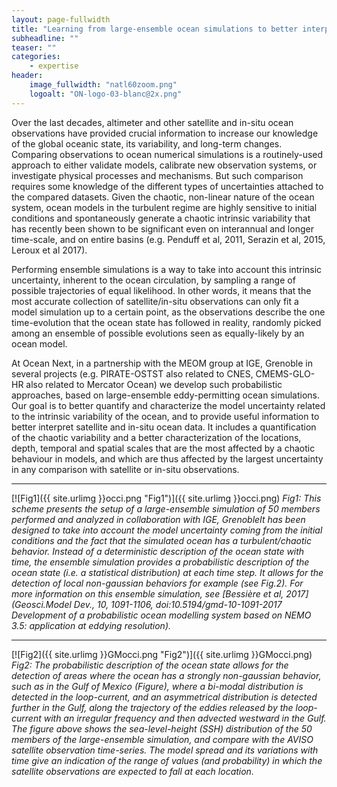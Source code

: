 ```yaml
---
layout: page-fullwidth
title: "Learning from large-ensemble ocean simulations to better interpret satellite and in-situ ocean data."
subheadline: ""
teaser: ""
categories:
    - expertise
header:
    image_fullwidth: "natl60zoom.png"
    logoalt: "ON-logo-03-blanc@2x.png"
---
```

Over the last decades, altimeter and other satellite and in-situ ocean observations have provided crucial information to increase our knowledge of the global oceanic state, its variability, and long-term changes. Comparing observations to ocean numerical simulations is a routinely-used approach to either validate models,  calibrate new observation systems, or investigate physical processes and mechanisms.  But such comparison requires some knowledge of the different types of uncertainties attached to the compared datasets.
Given the chaotic, non-linear nature of the ocean system, ocean models in the turbulent regime are highly sensitive to initial conditions and spontaneously generate a chaotic intrinsic variability that has recently been shown to be significant even on interannual and longer time-scale,  and on entire basins  (e.g. Penduff et al, 2011, Serazin et al, 2015, Leroux et al 2017).

Performing ensemble simulations is a way to take into account this intrinsic uncertainty, inherent to the ocean circulation, by sampling a range of possible trajectories of equal likelihood.
In other words, it means that the most accurate collection of satellite/in-situ observations can only fit a model simulation up to a certain point, as  the observations describe the one time-evolution that the ocean state has followed in reality, randomly picked among an ensemble of possible evolutions seen as equally-likely by an ocean model.

At Ocean Next, in a partnership with the MEOM group at IGE, Grenoble in several projects (e.g.  PIRATE-OSTST also related to CNES, CMEMS-GLO-HR also related to Mercator Ocean) we develop such probabilistic approaches, based on large-ensemble eddy-permitting ocean simulations. Our goal is to better quantify and characterize the model uncertainty related to the intrinsic variability of the ocean, and to provide useful information to better interpret satellite and in-situ ocean data. It includes  a quantification of the chaotic variability and a better characterization of the locations, depth, temporal and spatial scales that are the most affected by a chaotic behaviour in models, and which are thus  affected by  the largest uncertainty in any comparison with satellite or in-situ observations.

---
[![Fig1]({{ site.urlimg }}occi.png "Fig1")]({{ site.urlimg }}occi.png)
_Fig1: This scheme presents the setup of a large-ensemble simulation of 50 members performed and analyzed in collaboration with  IGE, GrenobleIt has been designed to take into account the model uncertainty coming  from the initial conditions and the fact that the simulated ocean has a turbulent/chaotic behavior. Instead of a deterministic description of the ocean state with time, the ensemble simulation provides a probabilistic description of the ocean state (i.e. a statistical distribution) at each time step. It allows for the detection of local non-gaussian behaviors  for example (see Fig.2). For more information on this ensemble simulation, see [Bessière et al, 2017](Geosci.Model Dev., 10, 1091-1106, doi:10.5194/gmd-10-1091-2017 Development of a probabilistic ocean modelling system based on NEMO 3.5: application at eddying resolution)._

---
[![Fig2]({{ site.urlimg }}GMocci.png "Fig2")]({{ site.urlimg }}GMocci.png)
_Fig2: The probabilistic description of the ocean state  allows for the detection of areas where the ocean has a strongly non-gaussian behavior, such as in the Gulf of Mexico (Figure), where a bi-modal distribution is detected in the loop-current, and an asymmetrical distribution is detected further in the Gulf, along the trajectory of the eddies released by the loop-current with an irregular frequency and then advected westward in the Gulf. The figure above shows the sea-level-height  (SSH) distribution of the 50 members of the large-ensemble simulation, and compare with the AVISO satellite observation time-series. The model spread and its variations with time give an indication of the range of values (and probability) in which the satellite observations are expected to fall at each location._




